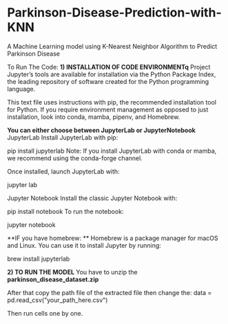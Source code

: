 # Parkinson-Disease-Prediction-with-KNN
A Machine Learning model using K-Nearest Neighbor Algorithm to Predict Parkinson Disease 

To Run The Code:
**1) INSTALLATION OF CODE ENVIRONMENTq**
Project Jupyter’s tools are available for installation via the Python Package Index, the leading repository of software created for the Python programming language.

This text file uses instructions with pip, the recommended installation tool for Python. If you require environment management as opposed to just installation, look into conda, mamba, pipenv, and Homebrew.

**You can either choose between JupyterLab or JupyterNotebook**
JupyterLab
Install JupyterLab with pip:

pip install jupyterlab
Note: If you install JupyterLab with conda or mamba, we recommend using the conda-forge channel.

Once installed, launch JupyterLab with:

jupyter lab

Jupyter Notebook
Install the classic Jupyter Notebook with:

pip install notebook
To run the notebook:

jupyter notebook

**IF you have homebrew: **
Homebrew is a package manager for macOS and Linux. You can use it to install Jupyter by running:

brew install jupyterlab

**2) TO RUN THE MODEL**
You have to unzip the **parkinson_disease_dataset.zip**

After that copy the path file of the extracted file then change the:
data = pd.read_csv("your_path_here.csv")

Then run cells one by one.
